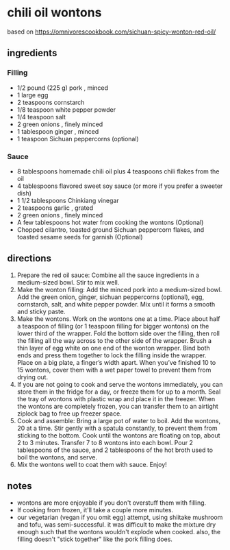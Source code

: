 # chili oil wontons
based on https://omnivorescookbook.com/sichuan-spicy-wonton-red-oil/

## ingredients

### Filling
- 1/2 pound (225 g) pork , minced
- 1 large egg
- 2 teaspoons cornstarch
- 1/8 teaspoon white pepper powder
- 1/4 teaspoon salt
- 2 green onions , finely minced
- 1 tablespoon ginger , minced
- 1 teaspoon Sichuan peppercorns (optional)

### Sauce
- 8 tablespoons homemade chili oil plus 4 teaspoons chili flakes from the oil
- 4 tablespoons flavored sweet soy sauce (or more if you prefer a sweeter dish)
- 1 1/2 tablespoons Chinkiang vinegar
- 2 teaspoons garlic , grated
- 2 green onions , finely minced
- A few tablespoons hot water from cooking the wontons (Optional)
- Chopped cilantro, toasted ground Sichuan peppercorn flakes, and toasted sesame seeds for garnish (Optional)

## directions
1. Prepare the red oil sauce: Combine all the sauce ingredients in a medium-sized bowl. Stir to mix well.
1. Make the wonton filling: Add the minced pork into a medium-sized bowl. Add the green onion, ginger, sichuan peppercorns (optional), egg, cornstarch, salt, and white pepper powder. Mix until it forms a smooth and sticky paste.
1. Make the wontons. Work on the wontons one at a time. Place about half a teaspoon of filling (or 1 teaspoon filling for bigger wontons) on the lower third of the wrapper. Fold the bottom side over the filling, then roll the filling all the way across to the other side of the wrapper. Brush a thin layer of egg white on one end of the wonton wrapper. Bind both ends and press them together to lock the filling inside the wrapper. Place on a big plate, a finger’s width apart. When you’ve finished 10 to 15 wontons, cover them with a wet paper towel to prevent them from drying out.
1. If you are not going to cook and serve the wontons immediately, you can store them in the fridge for a day, or freeze them for up to a month. Seal the tray of wontons with plastic wrap and place it in the freezer. When the wontons are completely frozen, you can transfer them to an airtight ziplock bag to free up freezer space.
1. Cook and assemble: Bring a large pot of water to boil. Add the wontons, 20 at a time. Stir gently with a spatula constantly, to prevent them from sticking to the bottom. Cook until the wontons are floating on top, about 2 to 3 minutes. Transfer 7 to 8 wontons into each bowl. Pour 2 tablespoons of the sauce, and 2 tablespoons of the hot broth used to boil the wontons, and serve.
1. Mix the wontons well to coat them with sauce. Enjoy!

## notes
- wontons are more enjoyable if you don't overstuff them with filling.
- If cooking from frozen, it'll take a couple more minutes.
- our vegetarian (vegan if you omit egg) attempt, using shiitake mushroom and tofu, was semi-successful. it was difficult to make the mixture dry enough such that the wontons wouldn't explode when cooked. also, the filling doesn't "stick together" like the pork filling does.
